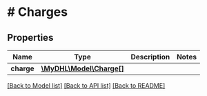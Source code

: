# # Charges

## Properties

Name | Type | Description | Notes
------------ | ------------- | ------------- | -------------
**charge** | [**\MyDHL\Model\Charge[]**](Charge.md) |  | 

[[Back to Model list]](../../README.md#documentation-for-models) [[Back to API list]](../../README.md#documentation-for-api-endpoints) [[Back to README]](../../README.md)


